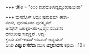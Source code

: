 +++
title = "೦೧೦ ಮನದೊಳಾದ್ಯಮ್ಪುರುಷಮೀಶಾ"

+++
ಮನದೊಳ್ ಆದ್ಯಂ ಪುರುಷಮ್ ಈಶಾ-  
ನನನು, ಪುರುಹೂತನ ಪುರಸ್ಕೃತನ್  
ಅನಘನ್ ಏಕಾಕ್ಷರ-ಪರ-ಬ್ರಹ್ಮನ ಸನಾತನನ  
ದನುಜರಿಪು ಸುವ್ಯಕ್ತನ್, ಅವ್ಯ-  
ಕ್ತನನು ಸದ್-ಅಸದ್-ರೂಪನ್ ಅವ್ಯಯನ್  
ಎನಿಪ **ವಿಷ್ಣುವ ನೆನೆದು** ಮುನಿ **ವಿಸ್ತರಿಸಿದನು** ಕಥೆಯ    ॥10॥